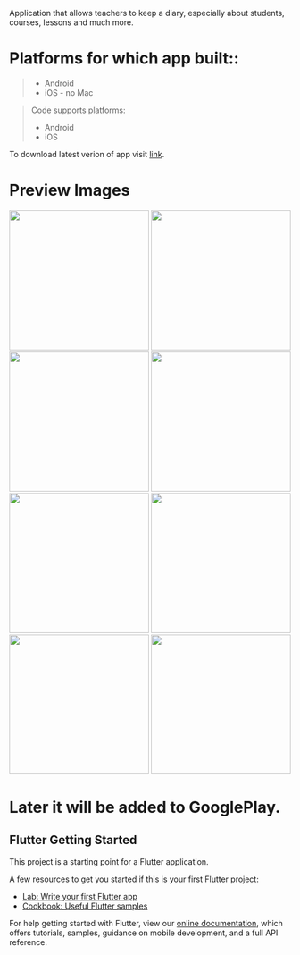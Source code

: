 Application that allows teachers to keep a diary, especially about students, courses, lessons and much more.

# Platforms for which app built:: 
> * Android
> * iOS - no Mac

> Code supports platforms:
> * Android
> * iOS

To download latest verion of app visit [link](https://yadi.sk/d/qoJ1UFTCNotngQ).


# Preview Images
<img src="https://user-images.githubusercontent.com/32712725/54049918-fb8f3880-41ee-11e9-878e-25d04cf6b46e.jpg" width="250px" />
<img src="https://user-images.githubusercontent.com/32712725/54049919-fc27cf00-41ee-11e9-91ec-fe783307cfd3.jpg" width="250px" />
<img src="https://user-images.githubusercontent.com/32712725/54049921-fc27cf00-41ee-11e9-92ee-121bb63645a2.jpg" width="250px" />
<img src="https://user-images.githubusercontent.com/32712725/54049923-fc27cf00-41ee-11e9-9caa-5840efb1e0d5.jpg" width="250px" />
<img src="https://user-images.githubusercontent.com/32712725/54049924-fc27cf00-41ee-11e9-835a-6b2cbfbebe05.jpg" width="250px" />
<img src="https://user-images.githubusercontent.com/32712725/54049925-fc27cf00-41ee-11e9-9bae-9182aa6d5450.jpg" width="250px" />
<img src="https://user-images.githubusercontent.com/32712725/54049926-fcc06580-41ee-11e9-8f15-1330efacbb8d.jpg" width="250px" />
<img src="https://user-images.githubusercontent.com/32712725/54049927-fcc06580-41ee-11e9-83f6-5ddb0c36734c.jpg" width="250px" />

# Later it will be added to GooglePlay.


## Flutter Getting Started

This project is a starting point for a Flutter application.

A few resources to get you started if this is your first Flutter project:

- [Lab: Write your first Flutter app](https://flutter.io/docs/get-started/codelab)
- [Cookbook: Useful Flutter samples](https://flutter.io/docs/cookbook)

For help getting started with Flutter, view our 
[online documentation](https://flutter.io/docs), which offers tutorials, 
samples, guidance on mobile development, and a full API reference.
